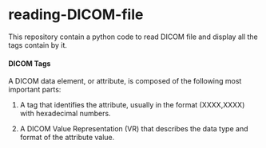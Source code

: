 # reading-DICOM-file
This repository contain a python code to read DICOM file and display all the tags contain by it.

#### DICOM Tags
A DICOM data element, or attribute, is composed of the following most important parts:
  
  1. A tag that identifies the attribute, usually in the format (XXXX,XXXX) with hexadecimal numbers.
  
  2. A DICOM Value Representation (VR) that describes the data type and format of the attribute value.
